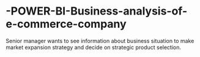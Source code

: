 # -POWER-BI-Business-analysis-of-e-commerce-company
Senior manager wants to see information about business situation to make market expansion strategy and decide on strategic product selection.
